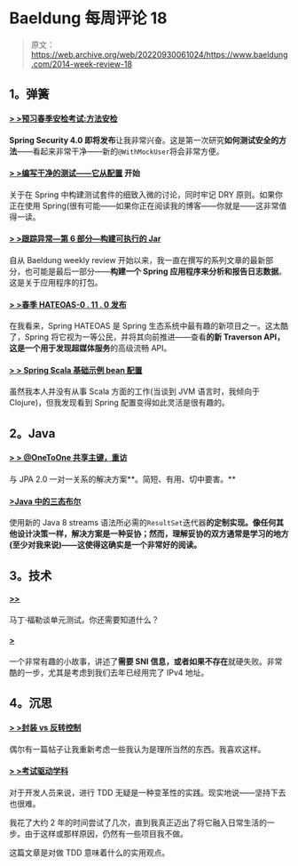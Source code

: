 # Baeldung 每周评论 18

> 原文：<https://web.archive.org/web/20220930061024/https://www.baeldung.com/2014-week-review-18>

## 1。弹簧

#### [**> >预习春季安检考试:方法安检**](https://web.archive.org/web/20220521223804/https://spring.io/blog/2014/05/07/preview-spring-security-test-method-security)

**Spring Security 4.0 即将发布**让我非常兴奋。这是第一次研究**如何测试安全的方法**——看起来非常干净——新的`@WithMockUser`将会非常方便。

#### [**> >编写干净的测试——它从配置**](https://web.archive.org/web/20220521223804/http://www.petrikainulainen.net/programming/testing/writing-clean-tests-it-starts-from-the-configuration/) 开始

关于在 Spring 中构建测试套件的细致入微的讨论，同时牢记 DRY 原则。如果你正在使用 Spring(很有可能——如果你正在阅读我的博客——你就是——这非常值得一读。

#### [> >跟踪异常—第 6 部分—构建可执行的 Jar](https://web.archive.org/web/20220521223804/http://www.captaindebug.com/2014/05/tracking-exceptions-part-6-building.html)

自从 Baeldung weekly review 开始以来，我一直在撰写的系列文章的最新部分，也可能是最后一部分——**构建一个 Spring 应用程序来分析和报告日志数据**。这是关于应用程序的打包。

#### [> >春季 HATEOAS-0 . 11 . 0 发布](https://web.archive.org/web/20220521223804/https://github.com/spring-projects/spring-hateoas/tree/0.11.0.RELEASE)

在我看来，Spring HATEOAS 是 Spring 生态系统中最有趣的新项目之一。这太酷了，Spring 将它视为一等公民，并将其向前推进——查看**的新 Traverson API，这是一个用于发现超媒体服务**的高级流畅 API。

#### [> > Spring Scala 基础示例 bean 配置](https://web.archive.org/web/20220521223804/http://www.java-allandsundry.com/2014/05/spring-scala-based-sample-bean.html)

虽然我本人并没有从事 Scala 方面的工作(当谈到 JVM 语言时，我倾向于 Clojure)，但我发现看到 Spring 配置变得如此灵活是很有趣的。

## 2。Java

#### [> > @OneToOne 共享主键，重访](https://web.archive.org/web/20220521223804/https://vard-lokkur.blogspot.ro/2014/05/onetoone-with-shared-primary-key.html)

与 JPA 2.0 一对一关系的解决方案**。简短、有用、切中要害。**

#### [>Java 中的三态布尔](https://web.archive.org/web/20220521223804/http://blog.jooq.org/2014/05/05/three-state-booleans-in-java/)

使用新的 Java 8 streams 语法所必需的`ResultSet`迭代器**的定制实现。像任何其他设计决策一样，解决方案是一种妥协；然而，理解妥协的双方通常是学习的地方(至少对我来说)——这使得这确实是一个非常好的阅读。**

## 3。技术

#### [>>](https://web.archive.org/web/20220521223804/http://martinfowler.com/bliki/UnitTest.html)

马丁·福勒谈单元测试。你还需要知道什么？

#### [>](https://web.archive.org/web/20220521223804/https://www.mnot.net/blog/2014/05/09/if_you_can_read_this_youre_sniing)

一个非常有趣的小故事，讲述了**需要 SNI 信息，或者如果不存在**就硬失败。非常酷的一步，尤其是考虑到我们去年已经用完了 IPv4 地址。

## 4。沉思

#### [> >封装 vs 反转控制](https://web.archive.org/web/20220521223804/http://www.daedtech.com/encapsulation-vs-inversion-of-control)

偶尔有一篇帖子让我重新考虑一些我认为是理所当然的东西。我喜欢这样。

#### [> >考试驱动学科](https://web.archive.org/web/20220521223804/http://www.gilzilberfeld.com/2014/05/test-driven-discipline.html)

对于开发人员来说，进行 TDD 无疑是一种变革性的实践。现实地说——坚持下去也很难。

我花了大约 2 年的时间尝试了几次，直到我真正迈出了将它融入日常生活的一步。由于这样或那样原因，仍然有一些项目我不做。

这篇文章是对做 TDD 意味着什么的实用观点。